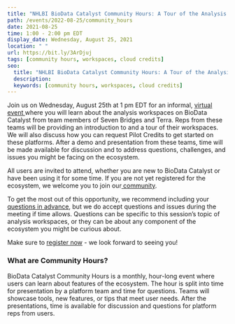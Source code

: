 ```yaml
---
title: "NHLBI BioData Catalyst Community Hours: A Tour of the Analysis Workspaces"
path: /events/2022-08-25/community_hours
date: 2021-08-25
time: 1:00 - 2:00 pm EDT
display_date: Wednesday, August 25, 2021
location: " "
url: https://bit.ly/3ArDjuj
tags: [community hours, workspaces, cloud credits]
seo:
  title: "NHLBI BioData Catalyst Community Hours: A Tour of the Analysis Workspaces"
  description:
  keywords: [community hours, workspaces, cloud credits]
---
```


Join us on Wednesday, August 25th at 1 pm EDT for an informal, <a href="https://bit.ly/3ArDjuj" target="_blank">virtual event </a>where you will learn about the analysis workspaces on BioData Catalyst from team members of Seven Bridges and Terra. Reps from these teams will be providing an introduction to and a tour of their workspaces. We will also discuss how you can request Pilot Credits to get started on these platforms. After a demo and presentation from these teams, time will be made available for discussion and to address questions, challenges, and issues you might be facing on the ecosystem.

All users are invited to attend, whether you are new to BioData Catalyst or have been using it for some time. If you are not yet registered for the ecosystem, we welcome you to join our<a href="https://biodatacatalyst.nhlbi.nih.gov/contact/ecosystem" target="_blank"> community</a>.

To get the most out of this opportunity, we recommend including your <a href="https://forms.gle/1QfSZkWkpprWnJhv5" target="_blank"> questions in advance</a>, but we do accept questions and issues during the meeting if time allows. Questions can be specific to this session’s topic of analysis workspaces, or they can be about any component of the ecosystem you might be curious about.

Make sure to <a href="https://bit.ly/3ArDjuj" target="_blank"> register now</a> - we look forward to seeing you!

### What are Community Hours?

BioData Catalyst Community Hours is a monthly, hour-long event where users can learn about features of the ecosystem. The hour is split into time for presentation by a platform team and time for questions. Teams will showcase tools, new features, or tips that meet user needs. After the presentations, time is available for discussion and questions for platform reps from users.
